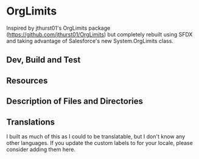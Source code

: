 # OrgLimits
Inspired by jthurst01's OrgLimits package (https://github.com/jthurst01/OrgLimits) but completely rebuilt using SFDX and taking advantage of Salesforce's new System.OrgLimits class.

## Dev, Build and Test


## Resources


## Description of Files and Directories


## Translations
I built as much of this as I could to be translatable, but I don't know any other languages. If you update the custom labels to for your locale, please consider adding them here.


